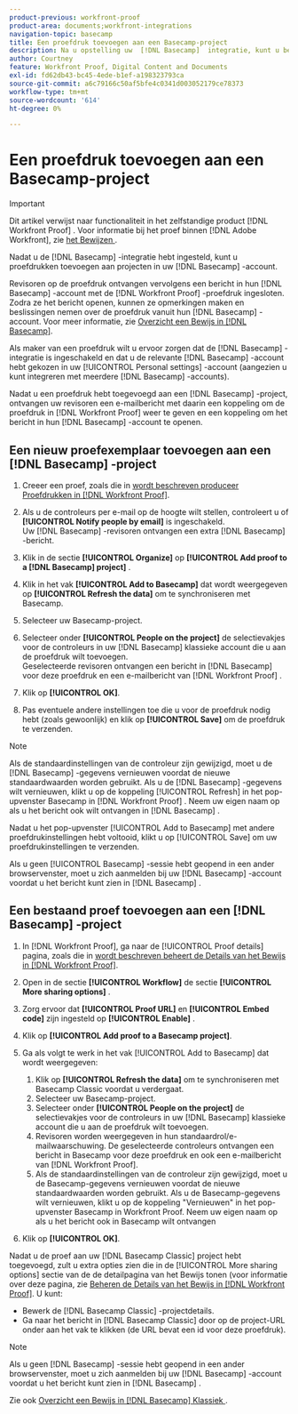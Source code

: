 ```yaml
---
product-previous: workfront-proof
product-area: documents;workfront-integrations
navigation-topic: basecamp
title: Een proefdruk toevoegen aan een Basecamp-project
description: Na u opstelling uw  [!DNL Basecamp]  integratie, kunt u beginnen proeven aan projecten binnen uw  [!DNL Basecamp]  rekening toe te voegen.
author: Courtney
feature: Workfront Proof, Digital Content and Documents
exl-id: fd62db43-bc45-4ede-b1ef-a198323793ca
source-git-commit: a6c79166c50af5bfe4c0341d003052179ce78373
workflow-type: tm+mt
source-wordcount: '614'
ht-degree: 0%

---
```


# Een proefdruk toevoegen aan een Basecamp-project

>[!IMPORTANT]
>
>Dit artikel verwijst naar functionaliteit in het zelfstandige product [!DNL Workfront Proof] . Voor informatie bij het proef binnen [!DNL Adobe Workfront], zie [ het Bewijzen ](../../../review-and-approve-work/proofing/proofing.md).

Nadat u de [!DNL Basecamp] -integratie hebt ingesteld, kunt u proefdrukken toevoegen aan projecten in uw [!DNL Basecamp] -account.

Revisoren op de proefdruk ontvangen vervolgens een bericht in hun [!DNL Basecamp] -account met de [!DNL Workfront Proof] -proefdruk ingesloten. Zodra ze het bericht openen, kunnen ze opmerkingen maken en beslissingen nemen over de proefdruk vanuit hun [!DNL Basecamp] -account. Voor meer informatie, zie [ Overzicht een Bewijs in  [!DNL Basecamp]](../../../workfront-proof/wp-integrations/basecamp/review-proof-basecamp.md).

Als maker van een proefdruk wilt u ervoor zorgen dat de [!DNL Basecamp] -integratie is ingeschakeld en dat u de relevante [!DNL Basecamp] -account hebt gekozen in uw [!UICONTROL Personal settings] -account (aangezien u kunt integreren met meerdere [!DNL Basecamp] -accounts).

Nadat u een proefdruk hebt toegevoegd aan een [!DNL Basecamp] -project, ontvangen uw revisoren een e-mailbericht met daarin een koppeling om de proefdruk in [!DNL Workfront Proof] weer te geven en een koppeling om het bericht in hun [!DNL Basecamp] -account te openen.

## Een nieuw proefexemplaar toevoegen aan een [!DNL Basecamp] -project

1. Creeer een proef, zoals die in [ wordt beschreven produceer Proefdrukken in  [!DNL Workfront Proof]](../../../workfront-proof/wp-work-proofsfiles/create-proofs-and-files/generate-proofs.md).
1. Als u de controleurs per e-mail op de hoogte wilt stellen, controleert u of **[!UICONTROL Notify people by email]** is ingeschakeld.\
   Uw [!DNL Basecamp] -revisoren ontvangen een extra [!DNL Basecamp] -bericht.

1. Klik in de sectie **[!UICONTROL Organize]** op **[!UICONTROL Add proof to a [!DNL Basecamp] project]** .

1. Klik in het vak **[!UICONTROL Add to Basecamp]** dat wordt weergegeven op **[!UICONTROL Refresh the data]** om te synchroniseren met Basecamp.

1. Selecteer uw Basecamp-project.
1. Selecteer onder **[!UICONTROL People on the project]** de selectievakjes voor de controleurs in uw [!DNL Basecamp] klassieke account die u aan de proefdruk wilt toevoegen.\
   Geselecteerde revisoren ontvangen een bericht in [!DNL Basecamp] voor deze proefdruk en een e-mailbericht van [!DNL Workfront Proof] .

1. Klik op **[!UICONTROL OK]**.
1. Pas eventuele andere instellingen toe die u voor de proefdruk nodig hebt (zoals gewoonlijk) en klik op **[!UICONTROL Save]** om de proefdruk te verzenden.

>[!NOTE]
>
>Als de standaardinstellingen van de controleur zijn gewijzigd, moet u de [!DNL Basecamp] -gegevens vernieuwen voordat de nieuwe standaardwaarden worden gebruikt. Als u de [!DNL Basecamp] -gegevens wilt vernieuwen, klikt u op de koppeling [!UICONTROL Refresh] in het pop-upvenster Basecamp in [!DNL Workfront Proof] . Neem uw eigen naam op als u het bericht ook wilt ontvangen in [!DNL Basecamp] .
>
>Nadat u het pop-upvenster [!UICONTROL Add to Basecamp] met andere proefdrukinstellingen hebt voltooid, klikt u op [!UICONTROL Save] om uw proefdrukinstellingen te verzenden.
>
>Als u geen [!UICONTROL Basecamp] -sessie hebt geopend in een ander browservenster, moet u zich aanmelden bij uw [!DNL Basecamp] -account voordat u het bericht kunt zien in [!DNL Basecamp] .

## Een bestaand proef toevoegen aan een [!DNL Basecamp] -project

1. In [!DNL Workfront Proof], ga naar de [!UICONTROL Proof details] pagina, zoals die in [ wordt beschreven beheert de Details van het Bewijs in  [!DNL Workfront Proof]](../../../workfront-proof/wp-work-proofsfiles/manage-your-work/manage-proof-details.md).
1. Open in de sectie **[!UICONTROL Workflow]** de sectie **[!UICONTROL More sharing options]** .

1. Zorg ervoor dat **[!UICONTROL Proof URL]** en **[!UICONTROL Embed code]** zijn ingesteld op **[!UICONTROL Enable]** .

1. Klik op **[!UICONTROL Add proof to a Basecamp project]**.
1. Ga als volgt te werk in het vak [!UICONTROL Add to Basecamp] dat wordt weergegeven:

   1. Klik op **[!UICONTROL Refresh the data]** om te synchroniseren met Basecamp Classic voordat u verdergaat.
   1. Selecteer uw Basecamp-project.
   1. Selecteer onder **[!UICONTROL People on the project]** de selectievakjes voor de controleurs in uw [!DNL Basecamp] klassieke account die u aan de proefdruk wilt toevoegen.
   1. Revisoren worden weergegeven in hun standaardrol/e-mailwaarschuwing. De geselecteerde controleurs ontvangen een bericht in Basecamp voor deze proefdruk en ook een e-mailbericht van [!DNL Workfront Proof].
   1. Als de standaardinstellingen van de controleur zijn gewijzigd, moet u de Basecamp-gegevens vernieuwen voordat de nieuwe standaardwaarden worden gebruikt. Als u de Basecamp-gegevens wilt vernieuwen, klikt u op de koppeling &quot;Vernieuwen&quot; in het pop-upvenster Basecamp in Workfront Proof. Neem uw eigen naam op als u het bericht ook in Basecamp wilt ontvangen

1. Klik op **[!UICONTROL OK]**.

Nadat u de proef aan uw [!DNL Basecamp Classic] project hebt toegevoegd, zult u extra opties zien die in de [!UICONTROL More sharing options] sectie van de de detailpagina van het Bewijs tonen (voor informatie over deze pagina, zie [ Beheren de Details van het Bewijs in  [!DNL Workfront Proof]](../../../workfront-proof/wp-work-proofsfiles/manage-your-work/manage-proof-details.md). U kunt:

* Bewerk de [!DNL Basecamp Classic] -projectdetails.
* Ga naar het bericht in [!DNL Basecamp Classic] door op de project-URL onder aan het vak te klikken (de URL bevat een id voor deze proefdruk).

>[!NOTE]
>
>Als u geen [!DNL Basecamp] -sessie hebt geopend in een ander browservenster, moet u zich aanmelden bij uw [!DNL Basecamp] -account voordat u het bericht kunt zien in [!DNL Basecamp] .

Zie ook [ Overzicht een Bewijs in  [!DNL Basecamp]  Klassiek ](../../../workfront-proof/wp-integrations/basecamp-classic/review-proof-basecamp-classic.md).

